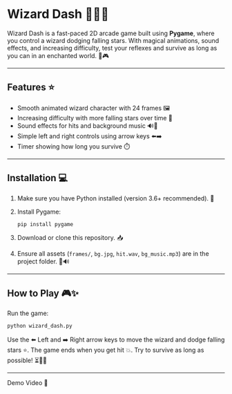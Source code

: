 # Wizard Dash 🧙‍♂️✨

Wizard Dash is a fast-paced 2D arcade game built using **Pygame**, where you control a wizard dodging falling stars. With magical animations, sound effects, and increasing difficulty, test your reflexes and survive as long as you can in an enchanted world. 🌟🎮

---

## Features ⭐

- Smooth animated wizard character with 24 frames 🖼️  
- Increasing difficulty with more falling stars over time 🌠  
- Sound effects for hits and background music 🔊🎵  
- Simple left and right controls using arrow keys ⬅️➡️  
- Timer showing how long you survive ⏱️  

---

## Installation 💻

1. Make sure you have Python installed (version 3.6+ recommended). 🐍  
2. Install Pygame:

    ```bash
    pip install pygame
    ```

3. Download or clone this repository. 📥  
4. Ensure all assets (`frames/`, `bg.jpg`, `hit.wav`, `bg_music.mp3`) are in the project folder. 🎨🔊  

---

## How to Play 🎮✨

Run the game:

```bash
python wizard_dash.py
```
Use the ⬅️ Left and ➡️ Right arrow keys to move the wizard and dodge falling stars ⭐️. The game ends when you get hit 💥. Try to survive as long as possible! ⏳🧙‍♂️

---
Demo Video 🎥



